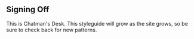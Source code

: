 ## Signing Off

This is Chatman's Desk. This styleguide will grow as the site grows, so be sure to check back for new patterns.